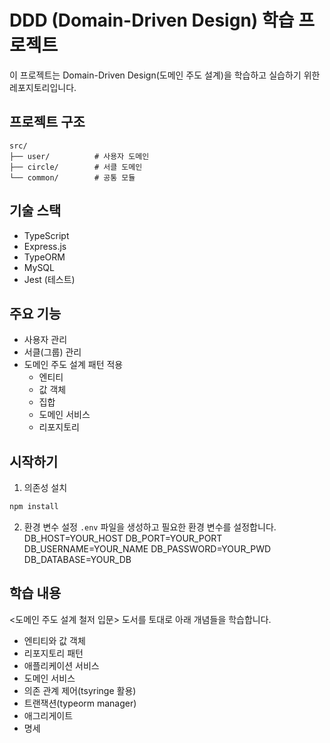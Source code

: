 # DDD (Domain-Driven Design) 학습 프로젝트

이 프로젝트는 Domain-Driven Design(도메인 주도 설계)을 학습하고 실습하기 위한 레포지토리입니다.

## 프로젝트 구조

```
src/
├── user/          # 사용자 도메인
├── circle/        # 서클 도메인
└── common/        # 공통 모듈
```

## 기술 스택

- TypeScript
- Express.js
- TypeORM
- MySQL
- Jest (테스트)

## 주요 기능

- 사용자 관리
- 서클(그룹) 관리
- 도메인 주도 설계 패턴 적용
    - 엔티티
    - 값 객체
    - 집합
    - 도메인 서비스
    - 리포지토리

## 시작하기

1. 의존성 설치

```bash
npm install
```

2. 환경 변수 설정
   `.env` 파일을 생성하고 필요한 환경 변수를 설정합니다.
   DB_HOST=YOUR_HOST
   DB_PORT=YOUR_PORT
   DB_USERNAME=YOUR_NAME
   DB_PASSWORD=YOUR_PWD
   DB_DATABASE=YOUR_DB

## 학습 내용

<도메인 주도 설계 철저 입문> 도서를 토대로 아래 개념들을 학습합니다.

- 엔티티와 값 객체
- 리포지토리 패턴
- 애플리케이션 서비스
- 도메인 서비스
- 의존 관계 제어(tsyringe 활용)
- 트랜잭션(typeorm manager)
- 애그리게이트
- 명세
